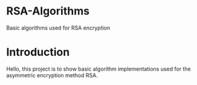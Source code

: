# RSA-Algorithms
Basic algorithms used for RSA encryption

# Introduction
Hello, this project is to show basic algorithm implementations used for the asymmetric encryption method RSA. 
